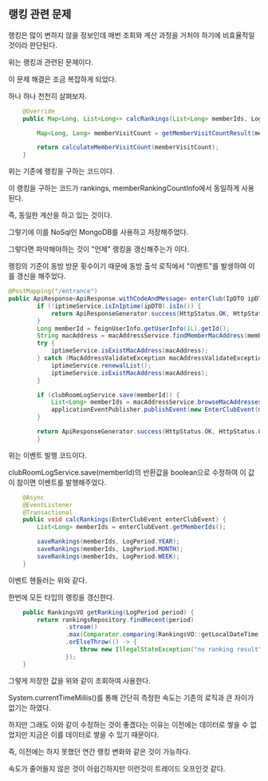 ## 랭킹 관련 문제

랭킹은 많이 변하지 않을 정보인데 매번 조회와 계산 과정을 거처야 하기에 비효율적일 것이라 판단된다.

위는 랭킹과 관련된 문제이다.

이 문제 해결은 조금 복잡하게 되었다.

하나 하나 천천히 살펴보자.

```java
    @Override
    public Map<Long, List<Long>> calcRankings(List<Long> memberIds, LogPeriod type) {

        Map<Long, Long> memberVisitCount = getMemberVisitCountResult(memberIds, type);

        return calculateMemberVisitCount(memberVisitCount);
    }
```

위는 기존에 랭킹을 구하는 코드이다.

이 랭킹을 구하는 코드가 rankings, memberRankingCountInfo에서 동일하게 사용된다.

즉, 동일한 계산을 하고 있는 것이다.

그렇기에 이를 NoSql인 MongoDB를 사용하고 저장해주었다.

그렇다면 파악해야하는 것이 "언제" 랭킹을 갱신해주는가 이다.

랭킹의 기준이 동방 방문 횟수이기 때문에 동방 출석 로직에서 "이벤트"를 발생하여 이를 갱신을 해주었다.

```java
@PostMapping("/entrance")
public ApiResponse<ApiResponse.withCodeAndMessage> enterClub(IpDTO ipDTO) throws IOException {
        if (!iptimeService.isInIptime(ipDTO).isIn()) {
            return ApiResponseGenerator.success(HttpStatus.OK, HttpStatus.OK.value() + "100", "enter ecnv");
        }
        Long memberId = feignUserInfo.getUserInfo(1L).getId();
        String macAddress = macAddressService.findMemberMacAddress(memberId).getMacAddress();
        try {
            iptimeService.isExistMacAddress(macAddress);
        } catch (MacAddressValidateException macAddressValidateException) {
            iptimeService.renewalList();
            iptimeService.isExistMacAddress(macAddress);
        }

        if (clubRoomLogService.save(memberId)) {
            List<Long> memberIds = macAddressService.browseMacAddressesMembers();
            applicationEventPublisher.publishEvent(new EnterClubEvent(memberIds));
        }

        return ApiResponseGenerator.success(HttpStatus.OK, HttpStatus.OK.value() + "100", "enter ecnv");
        }
```
위는 이벤트 발행 코드이다.

clubRoomLogService.save(memberId)의 반환값을 boolean으로 수정하여 이 값이 참이면 이벤트를 발행해주었다.

```java
    @Async
    @EventListener
    @Transactional
    public void calcRankings(EnterClubEvent enterClubEvent) {
        List<Long> memberIds = enterClubEvent.getMemberIds();

        saveRankings(memberIds, LogPeriod.YEAR);
        saveRankings(memberIds, LogPeriod.MONTH);
        saveRankings(memberIds, LogPeriod.WEEK);
    }
```
이벤트 헨들러는 위와 같다.

한번에 모든 타입의 랭킹을 갱신한다.

```java
    public RankingsVO getRanking(LogPeriod period) {
        return rankingsRepository.findRecent(period)
                .stream()
                .max(Comparator.comparing(RankingsVO::getLocalDateTime))
                .orElseThrow(() -> {
                    throw new IllegalStateException("no ranking result");
                });
    }
```
그렇게 저장한 값을 위와 같이 조회하여 사용한다.

System.currentTimeMillis()를 통해 간단히 측정한 속도는 기존의 로직과 큰 차이가 없기는 하였다.

하지만 그래도 이와 같이 수정하는 것이 좋겠다는 이유는 이전에는 데이터로 쌓을 수 없었지만 지금은 이를 데이터로 쌓을 수 있기 때문이다.

즉, 이전에는 하지 못했던 연간 랭킹 변화와 같은 것이 가능하다.

속도가 줄어들지 않은 것이 아쉽긴하지만 이런것이 트레이드 오프인것 같다.
